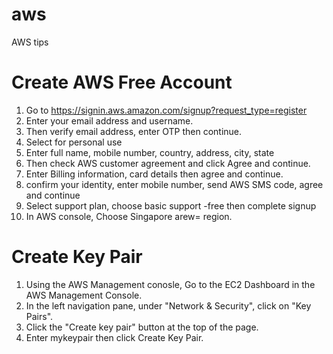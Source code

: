 # aws
AWS tips

# Create AWS Free Account
1. Go to https://signin.aws.amazon.com/signup?request_type=register
2. Enter your email address and username.
3. Then verify email address, enter OTP then continue.
4. Select for personal use
5. Enter full name, mobile number, country, address, city, state
6. Then check AWS customer agreement and click Agree and continue.
7. Enter Billing information, card details then agree and continue.
8.  confirm your identity, enter mobile number, send AWS SMS code, agree and continue
9.  Select support plan, choose basic support -free then complete signup
10.  In AWS console, Choose Singapore arew= region.

# Create Key Pair
1. Using the AWS Management conosle, Go to the EC2 Dashboard in the AWS Management Console.
2. In the left navigation pane, under "Network & Security", click on "Key Pairs".
3. Click the "Create key pair" button at the top of the page.
4. Enter mykeypair then click Create Key Pair.
   
